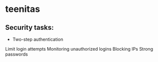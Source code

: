 # teenitas


## Security tasks:
<ul>
    <li>Two-step authentication</li>
</ul>
Limit login attempts
Monitoring unauthorized logins
Blocking IPs
Strong passwords
